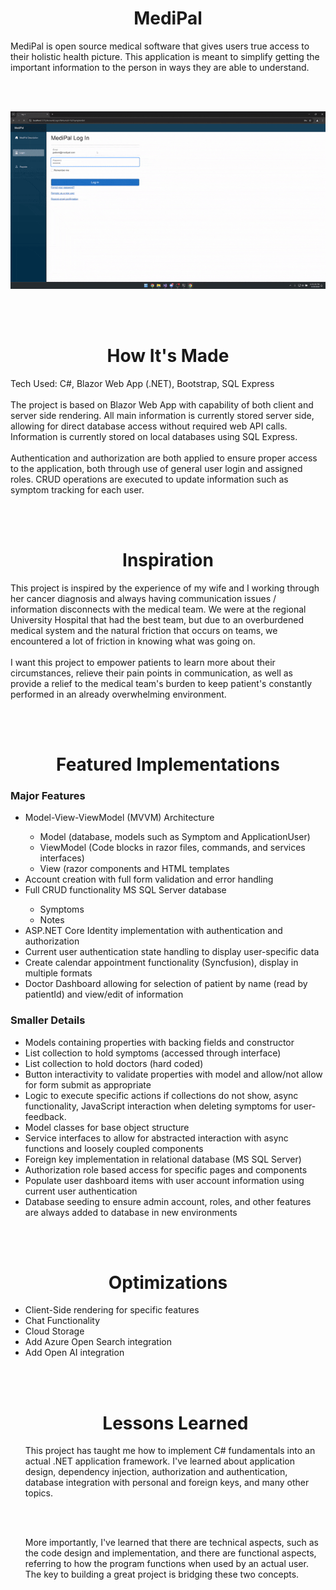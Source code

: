 <h1 align="center"> MediPal </h1>
MediPal is open source medical software that gives users true access to their holistic health picture. This application is meant to simplify getting the important information to the person in ways they are able to understand.

<br></br>

<p align="center">
  <img src= https://github.com/patrickpiedad/MediPal/blob/main/MediPal.gif alt="animated" />
</p>

<br></br>

<h1 align="center"> How It's Made </h1>
Tech Used: C#, Blazor Web App (.NET), Bootstrap, SQL Express
<br></br>
The project is based on Blazor Web App with capability of both client and server side rendering. All main information is currently stored server side, allowing for direct database access without required web API calls. Information is currently stored on local databases using SQL Express. 
<br></br>
Authentication and authorization are both applied to ensure proper access to the application, both through use of general user login and assigned roles. CRUD operations are executed to update information such as symptom tracking for each user.

<br></br>

<h1 align="center"> Inspiration </h1>
This project is inspired by the experience of my wife and I working through her cancer diagnosis and always having communication issues / information disconnects with the medical team. We were at the regional University Hospital that had the best team, but due to an overburdened medical system and the natural friction that occurs on teams, we encountered a lot of friction in knowing what was going on. 
<br></br>
I want this project to empower patients to learn more about their circumstances, relieve their pain points in communication, as well as provide a relief to the medical team's burden to keep patient's constantly performed in an already overwhelming environment.

<br></br>

<h1 align="center"> Featured Implementations </h1>
<h3>Major Features</h3>
<ul>
    <li>Model-View-ViewModel (MVVM) Architecture</li>
    <ul>
        <li>Model (database, models such as Symptom and ApplicationUser)</li>
        <li>ViewModel (Code blocks in razor files, commands, and services interfaces)</li>
        <li>View (razor components and HTML templates</li>
    </ul>
    <li>Account creation with full form validation and error handling</li>
    <li>Full CRUD functionality MS SQL Server database</li>
    <ul>
        <li>Symptoms</li>
        <li>Notes</li>
    </ul>
    <li>ASP.NET Core Identity implementation with authentication and authorization</li>
    <li>Current user authentication state handling to display user-specific data</li>
    <li>Create calendar appointment functionality (Syncfusion), display in multiple formats</li>
    <li>Doctor Dashboard allowing for selection of patient by name (read by patientId) and view/edit of information</li>
</ul>

<h3>Smaller Details</h3>
<ul>
    <li>Models containing properties with backing fields and constructor</li>
    <li>List collection to hold symptoms (accessed through interface)</li>
    <li>List collection to hold doctors (hard coded)</li>
    <li>Button interactivity to validate properties with model and allow/not allow for form submit as appropriate</li>
    <li>Logic to execute specific actions if collections do not show, async functionality, JavaScript interaction when deleting symptoms for user-feedback.</li>
    <li>Model classes for base object structure</li>
    <li>Service interfaces to allow for abstracted interaction with async functions and loosely coupled components</li>
    <li>Foreign key implementation in relational database (MS SQL Server)</li>
    <li>Authorization role based access for specific pages and components</li>
    <li>Populate user dashboard items with user account information using current user authentication</li>
    <li>Database seeding to ensure admin account, roles, and other features are always added to database in new environments</li>
</ul>

<br></br>

<h1 align="center"> Optimizations </h1>
<ul>
  <li>Client-Side rendering for specific features</li>
  <li>Chat Functionality</li>
  <li>Cloud Storage</li>
  <li>Add Azure Open Search integration</li>
  <li>Add Open AI integration</li
</ul>

<br></br>

<h1 align="center"> Lessons Learned </h1>
This project has taught me how to implement C# fundamentals into an actual .NET application framework. I've learned about application design, dependency injection, authorization and authentication, database integration with personal and foreign keys, and many other topics.

<br></br>

More importantly, I've learned that there are technical aspects, such as the code design and implementation, and there are functional aspects, referring to how the program functions when used by an actual user. The key to building a great project is bridging these two concepts. 
<br></br>
